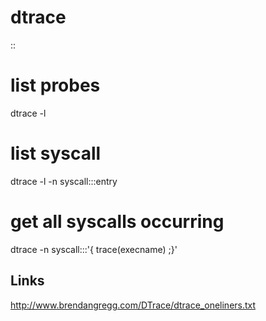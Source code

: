 # dtrace
::

  # list probes
  dtrace -l
  # list syscall
  dtrace -l -n syscall:::entry
  # get all syscalls occurring
  dtrace -n syscall:::'{ trace(execname) ;}'

Links
-----


<http://www.brendangregg.com/DTrace/dtrace_oneliners.txt>

